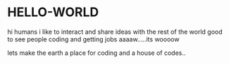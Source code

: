 # HELLO-WORLD
hi humans
i like to interact and share ideas with the rest of the world
good to see people coding and getting jobs
aaaaw.....its woooow



lets make the earth a place for
coding and a house of codes..
